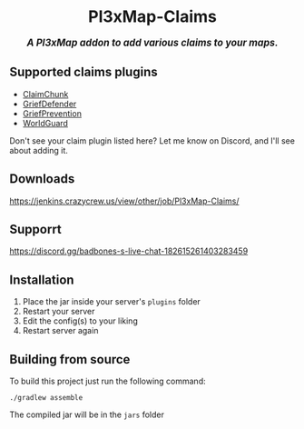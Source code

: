 <div align="center">

# Pl3xMap-Claims

<big>***A Pl3xMap addon to add various claims to your maps.***</big>

</div>

## Supported claims plugins
* [ClaimChunk](https://www.spigotmc.org/resources/claimchunk.44458/)
* [GriefDefender](https://www.spigotmc.org/resources/.68900/)
* [GriefPrevention](https://www.spigotmc.org/resources/.1884/)
* [WorldGuard](https://dev.bukkit.org/projects/worldguard)

Don't see your claim plugin listed here? Let me know on Discord, and I'll see about adding it.

## Downloads
https://jenkins.crazycrew.us/view/other/job/Pl3xMap-Claims/

## Supporrt
https://discord.gg/badbones-s-live-chat-182615261403283459

## Installation
1) Place the jar inside your server's `plugins` folder
2) Restart your server
3) Edit the config(s) to your liking
4) Restart server again

## Building from source
To build this project just run the following command:

```
./gradlew assemble
```

The compiled jar will be in the `jars` folder
